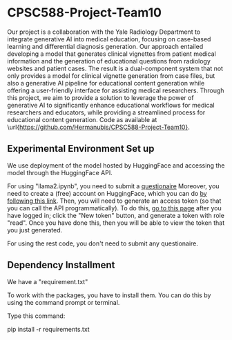 # CPSC588-Project-Team10
Our project is a collaboration with the Yale Radiology Department to integrate generative AI into medical education, focusing on case-based learning and differential diagnosis generation. Our approach entailed developing a model that generates clinical vignettes from patient medical information and the generation of educational questions from radiology websites and patient cases. The result is a dual-component system that not only provides a model for clinical vignette generation from case files, but also a generative AI pipeline for educational content generation while offering a user-friendly interface for assisting medical researchers. Through this project, we aim to provide a solution to leverage the power of generative AI to significantly enhance educational workflows for medical researchers and educators, while providing a streamlined process for educational content generation. Code as available at \url{https://github.com/Hermanubis/CPSC588-Project-Team10}. 


## Experimental Environment Set up

We use deployment of the model hosted by HuggingFace and accessing the model through the HuggingFace API.

For using "llama2.ipynb", you need to submit a [questionaire](https://huggingface.co/meta-llama/Llama-2-7b)
Moreover, you need to create a (free) account on HuggingFace, which you can do [by following this link](https://huggingface.co/join). Then, you will need to generate an access token (so that you can call the API programmatically). To do this, [go to this page](https://huggingface.co/settings/tokens) after you have logged in; click the "New token" button, and generate a token with role "read". Once you have done this, then you will be able to view the token that you just generated.

For using the rest code, you don't need to submit any questionaire. 

## Dependency Installment

We have a "requirement.txt"

To work with the packages, you have to install them. You can do this by using the command prompt or terminal.

Type this command:

pip install -r requirements.txt